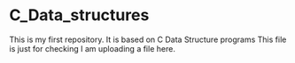 # C_Data_structures
This is my first repository. It is based on C Data Structure programs
This file is just for checking
I am uploading a file here.
